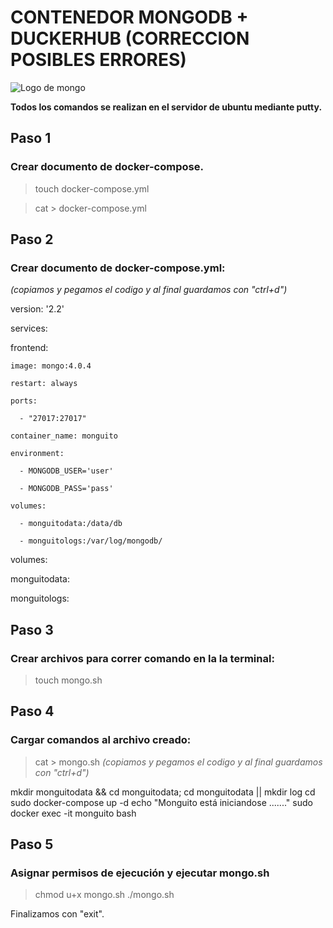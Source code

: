 # CONTENEDOR MONGODB + DUCKERHUB (CORRECCION POSIBLES ERRORES)
![Logo de mongo](https://www.openlogic.com/sites/default/files/image/2021-06/image-blog-openlogic-what-is-mongodb.png)

**Todos los comandos se realizan en el servidor de ubuntu mediante putty.**
## Paso 1 
### Crear documento de docker-compose.
> touch docker-compose.yml

> cat > docker-compose.yml
## Paso 2 
### Crear documento de docker-compose.yml:
*(copiamos y pegamos el codigo y al final guardamos con "ctrl+d")*

version: '2.2'

services:

  frontend:
  
    image: mongo:4.0.4
    
    restart: always
    
    ports:
    
      - "27017:27017"
    
    container_name: monguito
    
    environment:
    
      - MONGODB_USER='user'
     
      - MONGODB_PASS='pass'
    
    volumes:
    
      - monguitodata:/data/db
      
      - monguitologs:/var/log/mongodb/

volumes:

  monguitodata:
  
  monguitologs:


## Paso 3
### Crear archivos para correr comando en la la terminal:
> touch mongo.sh
## Paso 4
### Cargar comandos al archivo creado:
> cat > mongo.sh
*(copiamos y pegamos el codigo y al final guardamos con "ctrl+d")*

mkdir monguitodata && cd monguitodata; cd monguitodata || mkdir log
cd
sudo docker-compose up -d
echo "Monguito está iniciandose ......."
sudo docker exec -it monguito bash

## Paso 5
### Asignar permisos de ejecución y ejecutar mongo.sh
> chmod u+x mongo.sh
> ./mongo.sh 

Finalizamos con "exit".

